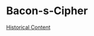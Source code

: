# Bacon-s-Cipher
[Historical Content](https://github.com/KingJMV/Bacon-s-Cipher/blob/Historical-content/HC.md)
